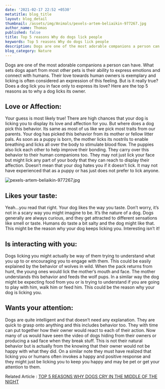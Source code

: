 ```yaml
---
date: '2021-02-17 22:52 +0530'
metatitle: blog_title
layout: blog_detail
thumbnail: /assets/img/Animals/pexels-artem-beliaikin-977267.jpg
author_name: Thomas
published: false
title: Top 5 reasons Why do dogs lick people
keywords: Top 5 reasons Why do dogs lick people
description: Dogs are one of the most adorable companions a person can have..
blog_category: Nature
---
```

Dogs are one of the most adorable companions a person can have. What sets dogs apart from most other pets is their ability to express emotions and connect with humans. Their love towards human owners is exemplary and licking is often considered an expression of this feeling. But is it really true? Does a dog lick you in face only to express its love? Here are the top 5 reasons as to why a dog licks its owner.

## Love or Affection:
Your guess is most likely true! There are high chances that your dog is licking you to display its love and affection for you. But where does a dog pick this behavior. Its same as most of us like we pick most traits from our parents. Your dog has picked this behavior from its mother or fellow litter pals. As soon as a puppy is born, the mother licks its nostrils to enable breathing and licks all over the body to stimulate blood flow. The puppies also lick each other to help improve their bonding. They carry over this behavior to their human companions too. They may not just lick your face but might lick any part of your body that they can reach to display their affection. Doesn’t mean that your dog hates you if it doesn’t lick. It may not have experienced that as a puppy or has just does not prefer to lick anyone.

![pexels-artem-beliaikin-977267.jpg]({{site.baseurl}}/assets/img/Animals/pexels-artem-beliaikin-977267.jpg)


## Likes your taste:
Yeah…you read that right. Your dog likes the way you taste. Don’t worry, it’s not in a scary way you might imagine to be. It’s the nature of a dog. Dogs generally are always curious, and they get attracted to different sensations like smell or taste. Humans do taste a bit salty and the dog might like that. This might be the reason why your dog keeps licking you. Interesting isn’t it!

## Is interacting with you:
Dogs licking you might actually be way of them trying to understand what you up to or encouraging you to engage with them. This could be easily explained by the behavior of wolves in wild. When the pack returns from hunt, the young ones would lick the mother’s mouth and face. The mother understands this behavior and feeds the wolf pups. In a similar way the dog might be expecting food from you or is trying to understand if you are going to play with him, walk him or feed him. This could be the reason why your dog is licking you.

## Wants your attention:
Dogs are quite intelligent and that doesn’t need any explanation. They are quick to grasp onto anything and this includes behavior too. They with time can put together how their owner would react to each of their action. Now many of us would have seen the video of dogs hiding from their owners or producing a sad face when they break stuff. This is not their natural behavior but is actually from the knowing that their owner would not be happy with what they did. On a similar note they must have realized that licking you or humans often invokes a happy and positive response and they might just be licking you to keep you happy and may be pet or get your attention to them.

Related Article : [TOP 5 REASONS WHY DOGS CRY IN THE MIDDLE OF THE NIGHT](https://www.toknowisgood.com/2021/02/09/top-5-reasons-why-dogs-cry-in-the-middle-of-the-night.html)
